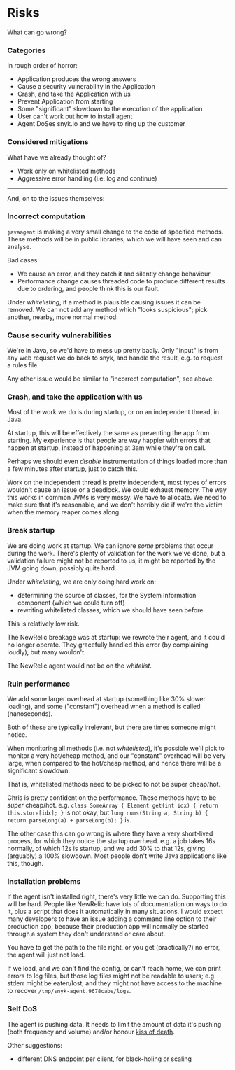 # Risks

What can go wrong?

### Categories

In rough order of horror:

 * Application produces the wrong answers
 * Cause a security vulnerability in the Application
 * Crash, and take the Application with us
 * Prevent Application from starting
 * Some "significant" slowdown to the execution of the application
 * User can't work out how to install agent
 * Agent DoSes snyk.io and we have to ring up the customer

### Considered mitigations

What have we already thought of?

 * Work only on whitelisted methods
 * Aggressive error handling (i.e. log and continue)

---

And, on to the issues themselves:

### Incorrect computation

`javaagent` is making a very small change to the code of specified methods.
These methods will be in public libraries, which we will have seen and can analyse.

Bad cases:

 * We cause an error, and they catch it and silently change behaviour
 * Performance change causes threaded code to produce different results
     due to ordering, and people think this is our fault.

Under *whitelisting*, if a method is plausible causing issues it can be removed.
We can not add any method which "looks suspicious"; pick another, nearby, more
normal method.


### Cause security vulnerabilities

We're in Java, so we'd have to mess up pretty badly. Only "input" is from any
web requset we do back to snyk, and handle the result, e.g. to request a rules file.

Any other issue would be similar to "incorrect computation", see above.


### Crash, and take the application with us

Most of the work we do is during startup, or on an independent thread, in Java.

At startup, this will be effectively the same as preventing the app from starting.
My experience is that people are way happier with errors that happen at startup,
instead of happening at 3am while they're on call.

Perhaps we should even *disable* instrumentation of things loaded more than a few
minutes after startup, just to catch this.

Work on the independent thread is pretty independent, most types of errors wouldn't
cause an issue or a deadlock. We could exhaust memory. The way this works in common
JVMs is very messy. We have to allocate. We need to make sure that it's reasonable,
and we don't horribly die if we're the victim when the memory reaper comes along.


### Break startup

We are doing work at startup. We can ignore *some* problems that occur during the
work. There's plenty of validation for the work we've done, but a validation failure
might not be reported to us, it might be reported by the JVM going down, possibly
quite hard.

Under *whitelisting*, we are only doing hard work on:

 * determining the source of classes, for the System Information component
    (which we could turn off)
 * rewriting whitelisted classes, which we should have seen before

This is relatively low risk.

The NewRelic breakage was at startup: we rewrote their agent, and it could no longer
operate. They gracefully handled this error (by complaining loudly), but many wouldn't.

The NewRelic agent would not be on the *whitelist*.


### Ruin performance

We add some larger overhead at startup (something like 30% slower loading),
and some ("constant") overhead when a method is called (nanoseconds).

Both of these are typically irrelevant, but there are times someone might notice.

When monitoring all methods (i.e. not *whitelisted*), it's possible we'll pick to
monitor a very hot/cheap method, and our "constant" overhead will be very large,
when compared to the hot/cheap method, and hence there will be a significant
slowdown.

That is, whitelisted methods need to be picked to not be super cheap/hot.

Chris is pretty confident on the performance. These methods have to be *super* cheap/hot.
e.g. `class SomeArray { Element get(int idx) { return this.store[idx]; }` is not okay,
but `long nums(String a, String b) { return parseLong(a) + parseLong(b); }` is.

The other case this can go wrong is where they have a very short-lived process,
for which they notice the startup overhead. e.g. a job takes 16s normally, of which 12s is
startup, and we add 30% to that 12s, giving (arguably) a 100% slowdown. Most people don't
write Java applications like this, though.


### Installation problems

If the agent isn't installed right, there's very little we can do. Supporting this will
be hard. People like NewRelic have lots of documentation on ways to do it, plus a script
that does it automatically in many situations. I would expect many developers to have an
issue adding a command line option to their production app, because their production app
will normally be started through a system they don't understand or care about.

You have to get the path to the file right, or you get (practically?) no error, the agent
will just not load.

If we load, and we can't find the config, or can't reach home, we can print errors to log
files, but those log files might not be readable to users; e.g. stderr might be eaten/lost,
and they might not have access to the machine to recover `/tmp/snyk-agent.9678cabe/logs`.


### Self DoS

The agent is pushing data. It needs to limit the amount of data it's pushing (both frequency
and volume) and/or honour
[kiss of death](https://en.wikipedia.org/wiki/NTP_server_misuse_and_abuse#Technical_solutions).

Other suggestions:

 * different DNS endpoint per client, for black-holing or scaling
